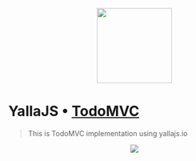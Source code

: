 <p align="center">
<img align="center" class="image" src="http://yallajs.io/images/yallajs.svg" width="150px">
</p>

# YallaJS • [TodoMVC](http://yallajs.io/todomvc)

> This is TodoMVC implementation using yallajs.io

<p align="center">
<img align="center" class"image" src="http://yallajs.io/images/todo-mvc-background.png">
</p>
